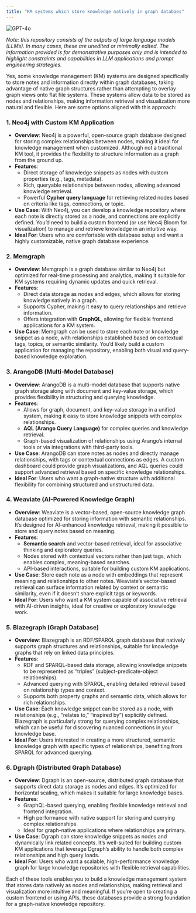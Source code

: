 ```yaml
---
title: "KM systems which store knowledge natively in graph databaes"
---
```

![GPT-4o](https://img.shields.io/badge/GPT--4o-3333FF?style=for-the-badge&logo=openai&logoColor=white)



*Note: this repository consists of the outputs of large language models (LLMs). In many cases, these are unedited or minimally edited. The information provided is for demonstrative purposes only and is intended to highlight constraints and capabilities in LLM applications and prompt engineering strategies.*


Yes, some knowledge management (KM) systems are designed specifically to store notes and information directly within graph databases, taking advantage of native graph structures rather than attempting to overlay graph views onto flat file systems. These systems allow data to be stored as nodes and relationships, making information retrieval and visualization more natural and flexible. Here are some options aligned with this approach:

### 1. **Neo4j with Custom KM Application**
   - **Overview**: Neo4j is a powerful, open-source graph database designed for storing complex relationships between nodes, making it ideal for knowledge management when customized. Although not a traditional KM tool, it provides the flexibility to structure information as a graph from the ground up.
   - **Features**: 
     - Direct storage of knowledge snippets as nodes with custom properties (e.g., tags, metadata).
     - Rich, queryable relationships between nodes, allowing advanced knowledge retrieval.
     - Powerful **Cypher query language** for retrieving related nodes based on criteria like tags, connections, or topic.
   - **Use Case**: With Neo4j, you can develop a knowledge repository where each note is directly stored as a node, and connections are explicitly defined. You’d need to build a custom frontend (or use Neo4j Bloom for visualization) to manage and retrieve knowledge in an intuitive way.
   - **Ideal For**: Users who are comfortable with database setup and want a highly customizable, native graph database experience.

### 2. **Memgraph**
   - **Overview**: Memgraph is a graph database similar to Neo4j but optimized for real-time processing and analytics, making it suitable for KM systems requiring dynamic updates and quick retrieval.
   - **Features**:
     - Direct data storage as nodes and edges, which allows for storing knowledge natively in a graph.
     - Supports Cypher, making it easy to query relationships and retrieve information.
     - Offers integration with **GraphQL**, allowing for flexible frontend applications for a KM system.
   - **Use Case**: Memgraph can be used to store each note or knowledge snippet as a node, with relationships established based on contextual tags, topics, or semantic similarity. You’d likely build a custom application for managing the repository, enabling both visual and query-based knowledge exploration.

### 3. **ArangoDB (Multi-Model Database)**
   - **Overview**: ArangoDB is a multi-model database that supports native graph storage along with document and key-value storage, which provides flexibility in structuring and querying knowledge.
   - **Features**:
     - Allows for graph, document, and key-value storage in a unified system, making it easy to store knowledge snippets with complex relationships.
     - **AQL (Arango Query Language)** for complex queries and knowledge retrieval.
     - Graph-based visualization of relationships using Arango’s internal tools or via integrations with third-party tools.
   - **Use Case**: ArangoDB can store notes as nodes and directly manage relationships, with tags or contextual connections as edges. A custom dashboard could provide graph visualizations, and AQL queries could support advanced retrieval based on specific knowledge relationships.
   - **Ideal For**: Users who want a graph-native structure with additional flexibility for combining structured and unstructured data.

### 4. **Weaviate (AI-Powered Knowledge Graph)**
   - **Overview**: Weaviate is a vector-based, open-source knowledge graph database optimized for storing information with semantic relationships. It’s designed for AI-enhanced knowledge retrieval, making it possible to store and query notes based on meaning.
   - **Features**:
     - **Semantic search** and vector-based retrieval, ideal for associative thinking and exploratory queries.
     - Nodes stored with contextual vectors rather than just tags, which enables complex, meaning-based searches.
     - API-based interactions, suitable for building custom KM applications.
   - **Use Case**: Store each note as a node with embeddings that represent meaning and relationships to other notes. Weaviate’s vector-based retrieval can surface information related by context or semantic similarity, even if it doesn’t share explicit tags or keywords.
   - **Ideal For**: Users who want a KM system capable of associative retrieval with AI-driven insights, ideal for creative or exploratory knowledge work.

### 5. **Blazegraph (Graph Database)**
   - **Overview**: Blazegraph is an RDF/SPARQL graph database that natively supports graph structures and relationships, suitable for knowledge graphs that rely on linked data principles.
   - **Features**:
     - RDF and SPARQL-based data storage, allowing knowledge snippets to be represented as “triples” (subject-predicate-object relationships).
     - Advanced querying with SPARQL, enabling detailed retrieval based on relationship types and context.
     - Supports both property graphs and semantic data, which allows for rich relationships.
   - **Use Case**: Each knowledge snippet can be stored as a node, with relationships (e.g., “relates to,” “inspired by”) explicitly defined. Blazegraph is particularly strong for querying complex relationships, which can be useful for discovering nuanced connections in your knowledge base.
   - **Ideal For**: Users interested in creating a more structured, semantic knowledge graph with specific types of relationships, benefiting from SPARQL for advanced querying.

### 6. **Dgraph (Distributed Graph Database)**
   - **Overview**: Dgraph is an open-source, distributed graph database that supports direct data storage as nodes and edges. It’s optimized for horizontal scaling, which makes it suitable for large knowledge bases.
   - **Features**:
     - GraphQL-based querying, enabling flexible knowledge retrieval and frontend integration.
     - High performance with native support for storing and querying complex relationships.
     - Ideal for graph-native applications where relationships are primary.
   - **Use Case**: Dgraph can store knowledge snippets as nodes and dynamically link related concepts. It’s well-suited for building custom KM applications that leverage Dgraph’s ability to handle both complex relationships and high query loads.
   - **Ideal For**: Users who want a scalable, high-performance knowledge graph for large knowledge repositories with flexible retrieval capabilities.

Each of these tools enables you to build a knowledge management system that stores data natively as nodes and relationships, making retrieval and visualization more intuitive and meaningful. If you’re open to creating a custom frontend or using APIs, these databases provide a strong foundation for a graph-native knowledge repository.